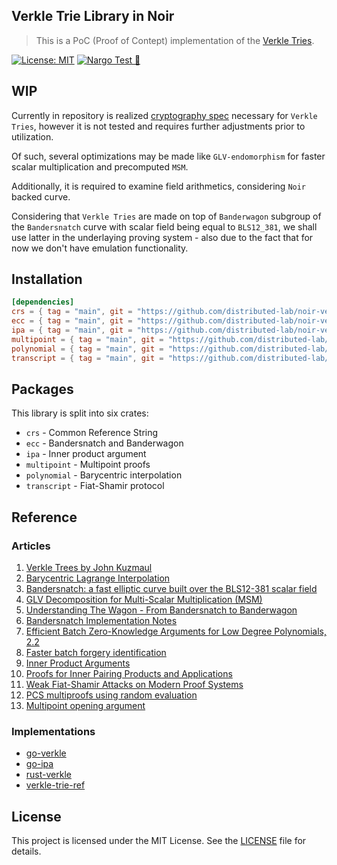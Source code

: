 ## Verkle Trie Library in Noir

> This is a PoC (Proof of Contept) implementation of the [Verkle Tries](https://verkle.dev/).

[![License: MIT](https://img.shields.io/badge/License-MIT-blue.svg)](https://opensource.org/licenses/MIT) [![Nargo Test 🌌](https://github.com/distributed-lab/noir-verkle/actions/workflows/test.yml/badge.svg)](https://github.com/distributed-lab/noir-verkle/actions/workflows/test.yml)


## WIP

Currently in repository is realized [cryptography spec](https://github.com/crate-crypto/verkle-trie-ref#cryptography-modules) necessary for `Verkle Tries`,  however it is not tested and requires further adjustments prior to utilization.

Of such, several optimizations may be made like `GLV-endomorphism` for faster scalar multiplication and precomputed `MSM`.

Additionally, it is required to examine field arithmetics, considering `Noir` backed curve.

Considering that `Verkle Tries` are made on top of `Banderwagon` subgroup of the `Bandersnatch` curve with scalar field being equal to `BLS12_381`, we shall use latter in the underlaying proving system - also due to the fact that for now we don't have emulation functionality. 


## Installation

```toml
[dependencies]
crs = { tag = "main", git = "https://github.com/distributed-lab/noir-verkle", directory = "crates/crs"}
ecc = { tag = "main", git = "https://github.com/distributed-lab/noir-verkle", directory = "crates/ecc"}
ipa = { tag = "main", git = "https://github.com/distributed-lab/noir-verkle", directory = "crates/ipa"}
multipoint = { tag = "main", git = "https://github.com/distributed-lab/noir-verkle", directory = "crates/multipoint"}
polynomial = { tag = "main", git = "https://github.com/distributed-lab/noir-verkle", directory = "crates/polynomial"}
transcript = { tag = "main", git = "https://github.com/distributed-lab/noir-verkle", directory = "crates/transcript"}
```
## Packages

This library is split into six crates:
* `crs` - Common Reference String
* `ecc` - Bandersnatch and Banderwagon
* `ipa` - Inner product argument
* `multipoint` - Multipoint proofs
* `polynomial` - Barycentric interpolation
* `transcript` - Fiat-Shamir protocol


## Reference

### Articles

1. [Verkle Trees by John Kuzmaul](https://math.mit.edu/research/highschool/primes/materials/2018/Kuszmaul.pdf)
2. [Barycentric Lagrange Interpolation](https://people.maths.ox.ac.uk/trefethen/barycentric.pdf)
3. [Bandersnatch: a fast elliptic curve built over the BLS12-381 scalar field](https://eprint.iacr.org/2021/1152.pdf)
4. [GLV Decomposition for Multi-Scalar Multiplication (MSM)](https://hackmd.io/@drouyang/glv)
5. [Understanding The Wagon - From Bandersnatch to Banderwagon](https://hackmd.io/@6iQDuIePQjyYBqDChYw_jg/BJBNcv9fq)
6. [Bandersnatch Implementation Notes](https://hackmd.io/wliPP_RMT4emsucVuCqfHA?view)
7. [Efficient Batch Zero-Knowledge Arguments for Low Degree Polynomials, 2.2](https://eprint.iacr.org/2018/045.pdf)
8. [Faster batch forgery identification](https://eprint.iacr.org/2012/549.pdf)
9. [Inner Product Arguments](https://dankradfeist.de/ethereum/2021/07/27/inner-product-arguments.html)
10. [Proofs for Inner Pairing Products and Applications](https://eprint.iacr.org/2019/1177.pdf)
11. [Weak Fiat-Shamir Attacks on Modern Proof Systems](https://eprint.iacr.org/2023/691.pdf)
12. [PCS multiproofs using random evaluation](https://dankradfeist.de/ethereum/2021/06/18/pcs-multiproofs.html)
13. [Multipoint opening argument](https://zcash.github.io/halo2/design/proving-system/multipoint-opening.html#multipoint-opening-argument)

### Implementations

* [go-verkle](https://github.com/ethereum/go-verkle)
* [go-ipa](https://github.com/crate-crypto/go-ipa)
* [rust-verkle](https://github.com/crate-crypto/rust-verkle)
* [verkle-trie-ref](https://github.com/crate-crypto/verkle-trie-ref)

## License

This project is licensed under the MIT License. See the [LICENSE](https://github.com/distributed-lab/noir-verkle/blob/main/LICENSE) file for details.